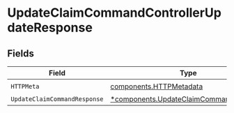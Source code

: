 # UpdateClaimCommandControllerUpdateResponse


## Fields

| Field                                                                                           | Type                                                                                            | Required                                                                                        | Description                                                                                     |
| ----------------------------------------------------------------------------------------------- | ----------------------------------------------------------------------------------------------- | ----------------------------------------------------------------------------------------------- | ----------------------------------------------------------------------------------------------- |
| `HTTPMeta`                                                                                      | [components.HTTPMetadata](../../models/components/httpmetadata.md)                              | :heavy_check_mark:                                                                              | N/A                                                                                             |
| `UpdateClaimCommandResponse`                                                                    | [*components.UpdateClaimCommandResponse](../../models/components/updateclaimcommandresponse.md) | :heavy_minus_sign:                                                                              | N/A                                                                                             |